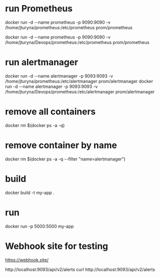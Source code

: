 # run Prometheus
docker run -d --name prometheus -p 9090:9090 -v /home/jturyna/prometheus:/etc/prometheus prom/prometheus

docker run -d --name prometheus -p 9090:9090 -v /home/jturyna/Devops/prometheus:/etc/prometheus prom/prometheus


# run alertmanager
docker run -d --name alertmanager -p 9093:9093 -v /home/jturyna/prometheus:/etc/alertmanager prom/alertmanager
docker run -d --name alertmanager -p 9093:9093 -v /home/jturyna/Devops/prometheus:/etc/alertmanager prom/alertmanager

# remove all containers
docker rm $(docker ps -a -q)

# remove container by name
docker rm $(docker ps -a -q --filter "name=alertmanager")


# build 

docker build -t my-app .

# run
docker run -p 5000:5000 my-app 


# Webhook site for testing
https://webhook.site/


http://localhost:9093/api/v2/alerts
curl http://localhost:9093/api/v2/alerts